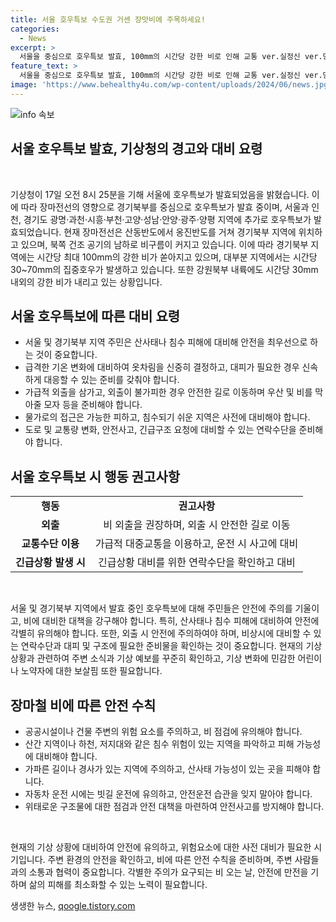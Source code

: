 ```yaml
---
title: 서울 호우특보 수도권 거센 장맛비에 주목하세요!
categories:
  - News
excerpt: >
  서울을 중심으로 호우특보 발효, 100mm의 시간당 강한 비로 인해 교통 ver.실정신 ver.당한 시민들. 호우특보 추가로 인천, 경기도 광명·과천·시흥·부천·고양·성남·안양·광주·양평에 유지 중.장마전선의 영향으로 지역적으로 집중호우.북쪽 건조 공기와 충돌로 비구름 증가. 기상청, 사람들에 대비 요망.
feature_text: >
  서울을 중심으로 호우특보 발효, 100mm의 시간당 강한 비로 인해 교통 ver.실정신 ver.당한 시민들. 호우특보 추가로 인천, 경기도 광명·과천·시흥·부천·고양·성남·안양·광주·양평에 유지 중.장마전선의 영향으로 지역적으로 집중호우.북쪽 건조 공기와 충돌로 비구름 증가. 기상청, 사람들에 대비 요망.
image: 'https://www.behealthy4u.com/wp-content/uploads/2024/06/news.jpg'
---
```


<p><img src="https://www.behealthy4u.com/wp-content/uploads/2024/06/news.jpg" alt="info 속보" /></p>

<h2>서울 호우특보 발효, 기상청의 경고와 대비 요령</h2>

<p data-ke-size="size16">&nbsp;</p>

<p>기상청이 17일 오전 8시 25분을 기해 서울에 호우특보가 발효되었음을 밝혔습니다. 이에 따라 장마전선의 영향으로 경기북부를 중심으로 호우특보가 발효 중이며, 서울과 인천, 경기도 광명·과천·시흥·부천·고양·성남·안양·광주·양평 지역에 추가로 호우특보가 발효되었습니다. 현재 장마전선은 산동반도에서 옹진반도를 거쳐 경기북부 지역에 위치하고 있으며, 북쪽 건조 공기의 남하로 비구름이 커지고 있습니다. 이에 따라 경기북부 지역에는 시간당 최대 100mm의 강한 비가 쏟아지고 있으며, 대부분 지역에서는 시간당 30~70mm의 집중호우가 발생하고 있습니다. 또한 강원북부 내륙에도 시간당 30mm 내외의 강한 비가 내리고 있는 상황입니다.</p>

<h2 data-ke-size="size26">서울 호우특보에 따른 대비 요령</h2>

<ul>
  <li>서울 및 경기북부 지역 주민은 산사태나 침수 피해에 대비해 안전을 최우선으로 하는 것이 중요합니다.</li>
  <li>급격한 기온 변화에 대비하여 옷차림을 신중히 결정하고, 대피가 필요한 경우 신속하게 대응할 수 있는 준비를 갖춰야 합니다.</li>
  <li>가급적 외출을 삼가고, 외출이 불가피한 경우 안전한 길로 이동하며 우산 및 비를 막아줄 모자 등을 준비해야 합니다.</li>
  <li>물가로의 접근은 가능한 피하고, 침수되기 쉬운 지역은 사전에 대비해야 합니다. </li>
  <li>도로 및 교통량 변화, 안전사고, 긴급구조 요청에 대비할 수 있는 연락수단을 준비해야 합니다.</li>
</ul>

<h2 data-ke-size="size26">서울 호우특보 시 행동 권고사항</h2>

<table>
    <tbody>
        <tr>
            <td style="text-align: center; height: 17px;"><b>행동</b></td>
            <td style="text-align: center; height: 17px;"><b>권고사항</b></td>
        </tr>
        <tr>
            <td style="text-align: center; height: 17px;"><b>외출</b></td>
            <td style="text-align: center; height: 17px;">비 외출을 권장하며, 외출 시 안전한 길로 이동</td>
        </tr>
        <tr>
            <td style="text-align: center; height: 17px;"><b>교통수단 이용</b></td>
            <td style="text-align: center; height: 17px;">가급적 대중교통을 이용하고, 운전 시 사고에 대비</td>
        </tr>
        <tr>
            <td style="text-align: center; height: 17px;"><b>긴급상황 발생 시</b></td>
            <td style="text-align: center; height: 17px;">긴급상황 대비를 위한 연락수단을 확인하고 대비</td>
        </tr>
    </tbody>
</table>

<p data-ke-size="size16">&nbsp;</p>

<p>서울 및 경기북부 지역에서 발효 중인 호우특보에 대해 주민들은 안전에 주의를 기울이고, 비에 대비한 대책을 강구해야 합니다. 특히, 산사태나 침수 피해에 대비하여 안전에 각별히 유의해야 합니다. 또한, 외출 시 안전에 주의하여야 하며, 비상시에 대비할 수 있는 연락수단과 대피 및 구조에 필요한 준비물을 확인하는 것이 중요합니다. 현재의 기상 상황과 관련하여 주변 소식과 기상 예보를 꾸준히 확인하고, 기상 변화에 민감한 어린이나 노약자에 대한 보살핌 또한 필요합니다.</p>

<h2 data-ke-size="size26">장마철 비에 따른 안전 수칙</h2>

<ul>
  <li>공공시설이나 건물 주변의 위험 요소를 주의하고, 비 점검에 유의해야 합니다.</li>
  <li>산간 지역이나 하천, 저지대와 같은 침수 위험이 있는 지역을 파악하고 피해 가능성에 대비해야 합니다.</li>
  <li>가파른 길이나 경사가 있는 지역에 주의하고, 산사태 가능성이 있는 곳을 피해야 합니다.</li>
  <li>자동차 운전 시에는 빗길 운전에 유의하고, 안전운전 습관을 잊지 말아야 합니다.</li>
  <li>위태로운 구조물에 대한 점검과 안전 대책을 마련하여 안전사고를 방지해야 합니다.</li>
</ul>

<p data-ke-size="size16">&nbsp;</p>

<p>현재의 기상 상황에 대비하여 안전에 유의하고, 위험요소에 대한 사전 대비가 필요한 시기입니다. 주변 환경의 안전을 확인하고, 비에 따른 안전 수칙을 준비하며, 주변 사람들과의 소통과 협력이 중요합니다. 각별한 주의가 요구되는 비 오는 날, 안전에 만전을 기하며 삶의 피해를 최소화할 수 있는 노력이 필요합니다.</p></p>
생생한 뉴스, <a href="https://qoogle.tistory.com" rel="dofollow">qoogle.tistory.com</a>


